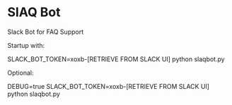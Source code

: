 # SlAQ Bot

Slack Bot for FAQ Support

Startup with:

SLACK_BOT_TOKEN=xoxb-[RETRIEVE FROM SLACK UI] python slaqbot.py

Optional:

DEBUG=true SLACK_BOT_TOKEN=xoxb-[RETRIEVE FROM SLACK UI] python slaqbot.py
